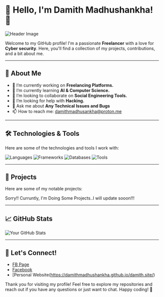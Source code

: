 # 🌈 Hello, I'm Damith Madhushankha! 🌈

![Header Image](https://pin.it/4sNfQW68M)

Welcome to my GitHub profile! I'm a passionate **Freelancer** with a love for **Cyber security**. Here, you'll find a collection of my projects, contributions, and a bit about me.

---

## 🚀 About Me

- 🔭 I’m currently working on **Freelancing Platforms.**
- 🌱 I’m currently learning **AI & Computer Science.**
- 👯 I’m looking to collaborate on **Social Engineering Tools.**
- 🤔 I’m looking for help with **Hacking.**
- 💬 Ask me about **Any Technical Issues and Bugs**
- 📫 How to reach me: damithmadhusankha@proton.me

---

## 🛠️ Technologies & Tools

Here are some of the technologies and tools I work with:

![Languages](https://img.shields.io/badge/Languages-HTML%2C%20Python%2C%20C%2B%2B%2C%20JavaScript%2C%20Python%2C%20Java-blue)
![Frameworks](https://img.shields.io/badge/Frameworks-React%2C%20Django%2C%20Flask-brightgreen)
![Databases](https://img.shields.io/badge/Databases-MySQL%2C%20MongoDB%2C%20PostgreSQL-orange)
![Tools](https://img.shields.io/badge/Tools-Git%2C%20Docker%2C%20VS%20Code-lightgrey)

---

## 🌟 Projects

Here are some of my notable projects:

Sorry!! Curruntly, I'm Doing Some Projects..I will update sooon!!!

---

## 📈 GitHub Stats

![Your GitHub Stats](https://github-readme-stats.vercel.app/api?username=YourGitHubUsername&show_icons=true&theme=radical)

---

## 🤝 Let's Connect!

- [FB Page](@pagedamith)
- [Facebook](@profiledamith)
- [Personal Website(https://damithmadhushankha.github.io/damith.site/)

Thank you for visiting my profile! Feel free to explore my repositories and reach out if you have any questions or just want to chat. Happy coding! 🎉
